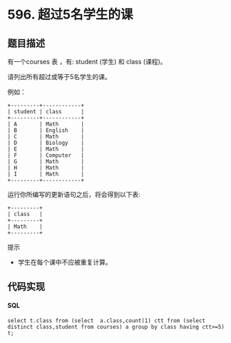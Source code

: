 # 596. 超过5名学生的课

## 题目描述
有一个courses 表 ，有: student (学生) 和 class (课程)。

请列出所有超过或等于5名学生的课。



例如：
```
+---------+------------+
| student | class      |
+---------+------------+
| A       | Math       |
| B       | English    |
| C       | Math       |
| D       | Biology    |
| E       | Math       |
| F       | Computer   |
| G       | Math       |
| H       | Math       |
| I       | Math       |
+---------+------------+
```
运行你所编写的更新语句之后，将会得到以下表:
```
+---------+
| class   |
+---------+
| Math    |
+---------+
```

提示
- 学生在每个课中不应被重复计算。




## 代码实现
#### SQL
```Mysql
select t.class from (select  a.class,count(1) ctt from (select distinct class,student from courses) a group by class having ctt>=5) t;
```